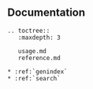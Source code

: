 ```{include} ../../README.md
```

## Documentation

```{eval-rst}
.. toctree::
   :maxdepth: 3

   usage.md
   reference.md

* :ref:`genindex`
* :ref:`search`
```
